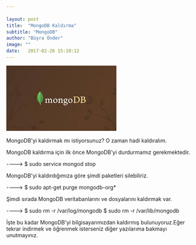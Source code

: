 ```yaml
---

layout: post
title:  "MongoDB Kaldırma"
subtitle: "MongoDB"
author: "Büşra Önder"
image: ""
date:   2017-02-26 15:10:12
---
```


<img src="/img/mongodb4.jpeg">



MongoDB'yi kaldırmak mı istiyorsunuz? O zaman hadi kaldıralım.

MongoDB kaldırma için ilk önce MongoDB'yi durdurmamız gerekmektedir.

---->
	$ sudo service mongod stop

MongoDB'yi kaldırdığımıza göre şimdi paketleri silebiliriz.

---->
	$ sudo apt-get purge mongodb-org*

Şimdi sırada MongoDB veritabanlarını ve dosyalarını kaldırmak var.

---->
	$ sudo rm -r /var/log/mongodb
	$ sudo rm -r /var/lib/mongodb

İşte bu kadar MongoDB'yi bilgisayarımızdan kaldırmış bulunuyoruz.Eğer tekrar indirmek ve öğrenmek  isterseniz diğer yazılarıma bakmayı unutmayınız.


	